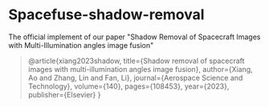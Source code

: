 # Spacefuse-shadow-removal
The official implement of our paper "Shadow Removal of Spacecraft Images with Multi-Illumination angles image fusion"

>@article{xiang2023shadow,
>title={Shadow removal of spacecraft images with multi-illumination angles image fusion},
>author={Xiang, Ao and Zhang, Lin and Fan, Li},
>journal={Aerospace Science and Technology},
>volume={140},
>pages={108453},
>year={2023},
>publisher={Elsevier}
>}

